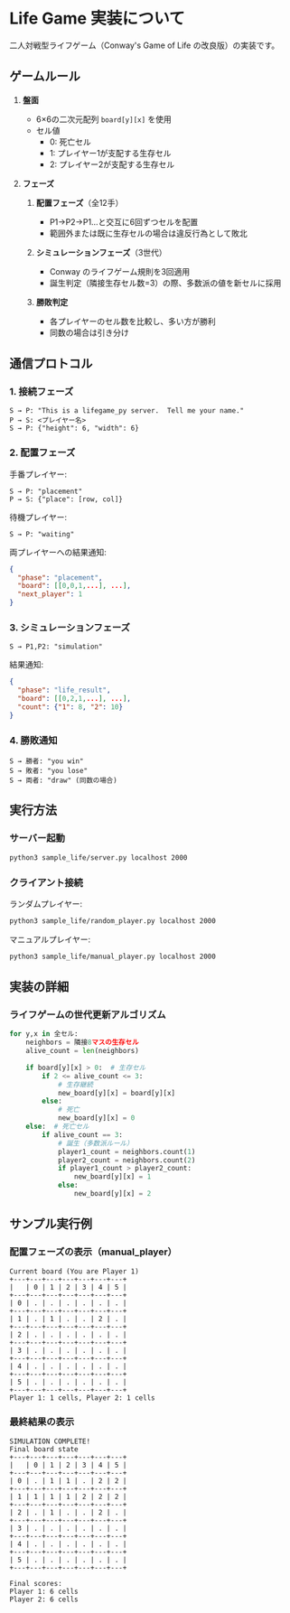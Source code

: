 # Life Game 実装について

二人対戦型ライフゲーム（Conway's Game of Life の改良版）の実装です。

## ゲームルール

1. **盤面**
   - 6×6の二次元配列 `board[y][x]` を使用
   - セル値
     - 0: 死亡セル
     - 1: プレイヤー1が支配する生存セル
     - 2: プレイヤー2が支配する生存セル

2. **フェーズ**
   1. **配置フェーズ**（全12手）
      - P1→P2→P1…と交互に6回ずつセルを配置
      - 範囲外または既に生存セルの場合は違反行為として敗北
   
   2. **シミュレーションフェーズ**（3世代）
      - Conway のライフゲーム規則を3回適用
      - 誕生判定（隣接生存セル数=3）の際、多数派の値を新セルに採用
   
   3. **勝敗判定**
      - 各プレイヤーのセル数を比較し、多い方が勝利
      - 同数の場合は引き分け

## 通信プロトコル

### 1. 接続フェーズ
```
S → P: "This is a lifegame_py server.  Tell me your name."
P → S: <プレイヤー名>
S → P: {"height": 6, "width": 6}
```

### 2. 配置フェーズ
手番プレイヤー:
```
S → P: "placement"
P → S: {"place": [row, col]}
```

待機プレイヤー:
```
S → P: "waiting"
```

両プレイヤーへの結果通知:
```json
{
  "phase": "placement",
  "board": [[0,0,1,...], ...],
  "next_player": 1
}
```

### 3. シミュレーションフェーズ
```
S → P1,P2: "simulation"
```

結果通知:
```json
{
  "phase": "life_result",
  "board": [[0,2,1,...], ...],
  "count": {"1": 8, "2": 10}
}
```

### 4. 勝敗通知
```
S → 勝者: "you win"
S → 敗者: "you lose"
S → 両者: "draw" (同数の場合)
```

## 実行方法

### サーバー起動
```bash
python3 sample_life/server.py localhost 2000
```

### クライアント接続

ランダムプレイヤー:
```bash
python3 sample_life/random_player.py localhost 2000
```

マニュアルプレイヤー:
```bash
python3 sample_life/manual_player.py localhost 2000
```

## 実装の詳細

### ライフゲームの世代更新アルゴリズム
```python
for y,x in 全セル:
    neighbors = 隣接8マスの生存セル
    alive_count = len(neighbors)
    
    if board[y][x] > 0:  # 生存セル
        if 2 <= alive_count <= 3:
            # 生存継続
            new_board[y][x] = board[y][x]
        else:
            # 死亡
            new_board[y][x] = 0
    else:  # 死亡セル
        if alive_count == 3:
            # 誕生（多数派ルール）
            player1_count = neighbors.count(1)
            player2_count = neighbors.count(2)
            if player1_count > player2_count:
                new_board[y][x] = 1
            else:
                new_board[y][x] = 2
```

## サンプル実行例

### 配置フェーズの表示（manual_player）
```
Current board (You are Player 1)
+---+---+---+---+---+---+---+
|   | 0 | 1 | 2 | 3 | 4 | 5 |
+---+---+---+---+---+---+---+
| 0 | . | . | . | . | . | . |
+---+---+---+---+---+---+---+
| 1 | . | 1 | . | . | 2 | . |
+---+---+---+---+---+---+---+
| 2 | . | . | . | . | . | . |
+---+---+---+---+---+---+---+
| 3 | . | . | . | . | . | . |
+---+---+---+---+---+---+---+
| 4 | . | . | . | . | . | . |
+---+---+---+---+---+---+---+
| 5 | . | . | . | . | . | . |
+---+---+---+---+---+---+---+
Player 1: 1 cells, Player 2: 1 cells
```

### 最終結果の表示
```
SIMULATION COMPLETE!
Final board state
+---+---+---+---+---+---+---+
|   | 0 | 1 | 2 | 3 | 4 | 5 |
+---+---+---+---+---+---+---+
| 0 | . | 1 | 1 | . | 2 | 2 |
+---+---+---+---+---+---+---+
| 1 | 1 | 1 | 1 | 2 | 2 | 2 |
+---+---+---+---+---+---+---+
| 2 | . | 1 | . | . | 2 | . |
+---+---+---+---+---+---+---+
| 3 | . | . | . | . | . | . |
+---+---+---+---+---+---+---+
| 4 | . | . | . | . | . | . |
+---+---+---+---+---+---+---+
| 5 | . | . | . | . | . | . |
+---+---+---+---+---+---+---+

Final scores:
Player 1: 6 cells
Player 2: 6 cells
```